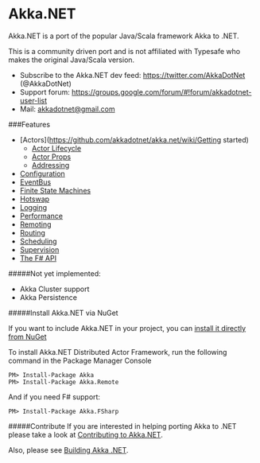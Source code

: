 # Akka.NET

Akka.NET is a port of the popular Java/Scala framework Akka to .NET.

This is a community driven port and is not affiliated with Typesafe who makes the original Java/Scala version.

* Subscribe to the Akka.NET dev feed: https://twitter.com/AkkaDotNet  (@AkkaDotNet)
* Support forum: https://groups.google.com/forum/#!forum/akkadotnet-user-list
* Mail: akkadotnet@gmail.com

###Features
* [Actors](https://github.com/akkadotnet/akka.net/wiki/Getting started)
  * [Actor Lifecycle](https://github.com/akkadotnet/akka.net/blob/master/akka.net.Tests/ActorLifeCycleSpec.cs)
  * [Actor Props](https://github.com/akkadotnet/akka.net/wiki/Props)
  * [Addressing](https://github.com/akkadotnet/akka.net/wiki/Addressing)
* [Configuration](https://github.com/akkadotnet/akka.net/wiki/Configuration)
* [EventBus](https://github.com/akkadotnet/akka.net/wiki/EventBus)
* [Finite State Machines](https://github.com/akkadotnet/akka.net/wiki/FSM)
* [Hotswap](https://github.com/akkadotnet/akka.net/wiki/Hotswap)
* [Logging](https://github.com/akkadotnet/akka.net/wiki/Logging)
* [Performance](https://github.com/akkadotnet/akka.net/wiki/Performance)
* [Remoting](https://github.com/akkadotnet/akka.net/wiki/Remoting)
* [Routing](https://github.com/akkadotnet/akka.net/wiki/Routing)
* [Scheduling](https://github.com/akkadotnet/akka.net/wiki/Scheduler)
* [Supervision](https://github.com/akkadotnet/akka.net/wiki/Supervision)
* [The F# API](https://github.com/akkadotnet/akka.net/wiki/FSharp-API)

#####Not yet implemented:
* Akka Cluster support
* Akka Persistence

#####Install Akka.NET via NuGet

If you want to include Akka.NET in your project, you can [install it directly from NuGet](https://www.nuget.org/packages/Akka)

To install Akka.NET Distributed Actor Framework, run the following command in the Package Manager Console

````
PM> Install-Package Akka
PM> Install-Package Akka.Remote
````

And if you need F# support:

````
PM> Install-Package Akka.FSharp
````

#####Contribute
If you are interested in helping porting Akka to .NET please take a look at [Contributing to Akka.NET](https://github.com/akkadotnet/akka.net/wiki/Contributing-to-Akka.NET).

Also, please see [Building Akka .NET](https://github.com/akkadotnet/akka.net/wiki/Building-and-Distributing-Pigeon).
